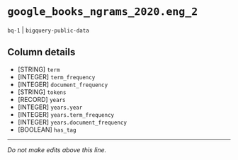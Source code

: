 # `google_books_ngrams_2020.eng_2`
`bq-1` | `bigquery-public-data`

## Column details
* [STRING]    `term`
* [INTEGER]   `term_frequency`
* [INTEGER]   `document_frequency`
* [STRING]    `tokens`
* [RECORD]    `years`
* [INTEGER]   `years.year`
* [INTEGER]   `years.term_frequency`
* [INTEGER]   `years.document_frequency`
* [BOOLEAN]   `has_tag`

-------------------------------------------------------------------------------
*Do not make edits above this line.*
